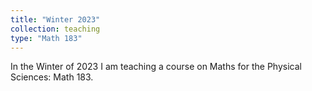 ```yaml
---
title: "Winter 2023"
collection: teaching
type: "Math 183"
---
```


In the Winter of 2023 I am teaching a course on Maths for the Physical Sciences: Math 183.

